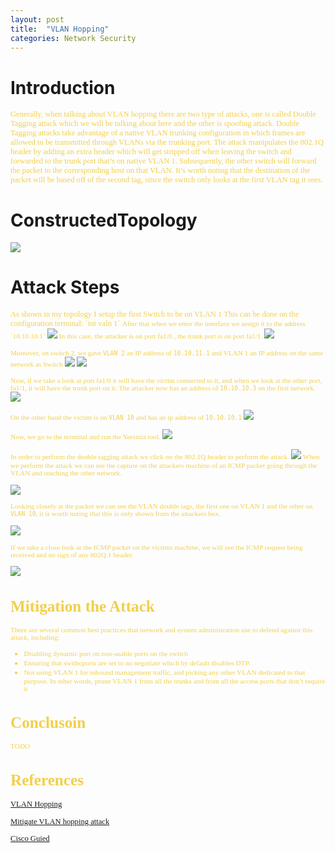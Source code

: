```yaml
---
layout: post
title:  "VLAN Hopping"
categories: Network Security
---
```

# **Introduction**
<span style="color: #f2cf4a; font-family: Babas; font-size: 0.9em;"> Generally, when talking about VLAN hopping there are two type of attacks, one is called Double Tagging attack which we will be talking about here and the other is spoofing attack. Double Tagging attacks take advantage of a native VLAN trunking configuration in which frames are allowed to be transmitted through VLANs via the trunking port. The attack manipulates the 802.1Q header by adding an extra header which will get stripped off when leaving the switch and forwarded to the trunk port that’s on native VLAN 1. Subsequently, the other switch will forward the packet to the corresponding host on that VLAN. It’s worth noting that the destination of the packet will be based off of the second tag, since the switch only looks at the first VLAN tag it sees. </span>

#    **ConstructedTopology**

<img src="https://raw.githubusercontent.com/0xalamri/layer0/gh-pages/_posts/img/VLAN-Hopping/VLAN_Topology.png"/>

#     **Attack Steps**
<span style="color: #f2cf4a; font-family: Babas; font-size: 0.9em;"> 
As shown in my topology I setup the first Switch to be on VLAN 1 This can be done on the configuration terminal: `int valn 1` 
<span style="color: #f2cf4a; font-family: Babas; font-size: 0.9em;">After that when we enter the interface we assign it to the address `10.10.10.1`   </span>
<img src="https://raw.githubusercontent.com/0xalamri/layer0/gh-pages/_posts/img/VLAN-Hopping/1.png"/>


<span style="color: #f2cf4a; font-family: Babas; font-size: 0.9em;"> 
In this case, the attacker is on port fa1/0 , the trunk port is on port fa1/1. </span>
<img src="https://raw.githubusercontent.com/0xalamri/layer0/gh-pages/_posts/img/VLAN-Hopping/2.png"/>


<span style="color: #f2cf4a; font-family: Babas; font-size: 0.9em;"> Moreover, on switch 2, we gave `VLAN 2` an IP address of `10.10.11.1` and VLAN 1 an IP address on the same network as Switch </span>
<img src="https://raw.githubusercontent.com/0xalamri/layer0/gh-pages/_posts/img/VLAN-Hopping/3.png"/>
<img src="https://raw.githubusercontent.com/0xalamri/layer0/gh-pages/_posts/img/VLAN-Hopping/4.png"/>

<span style="color: #f2cf4a; font-family: Babas; font-size: 0.9em;">Now, if we take a look at port fa1/0 it will have the victim connected to it, and when we look at the other port, fa1/1, it will have the trunk port on it.
The attacker now has an address of `10.10.10.3` on the first network.  </span> 
<img src="https://raw.githubusercontent.com/0xalamri/layer0/gh-pages/_posts/img/VLAN-Hopping/5.png"/>

<span style="color: #f2cf4a; font-family: Babas; font-size: 0.9em;"> On the other hand the victim is on `VLAN 10` and has an ip address of `10.10.10.1`  </span> 
<img src="https://raw.githubusercontent.com/0xalamri/layer0/gh-pages/_posts/img/VLAN-Hopping/6.png"/>

<span style="color: #f2cf4a; font-family: Babas; font-size: 0.9em;"> Now, we go to the terminal and run the Yersinia tool.</span> 
<img src="https://raw.githubusercontent.com/0xalamri/layer0/gh-pages/_posts/img/VLAN-Hopping/7.png"/>

<span style="color: #f2cf4a; font-family: Babas; font-size: 0.9em;">In order to perform the double tagging attack we click on the 802.1Q header to perform the attack. </span> 
<img src="https://raw.githubusercontent.com/0xalamri/layer0/gh-pages/_posts/img/VLAN-Hopping/8.png"/>
<span style="color: #f2cf4a; font-family: Babas; font-size: 0.9em;"> When we perform the attack we can see the capture on the attackers machine of an ICMP packet going through the VLAN and reaching the other network.</span> 

<img src="https://raw.githubusercontent.com/0xalamri/layer0/gh-pages/_posts/img/VLAN-Hopping/9.png"/>

 <span style="color: #f2cf4a; font-family: Babas; font-size: 0.9em;"> Looking closely at the packet we can see the VLAN double tags, the first one on VLAN 1 and the other on `VLAN 10`, it is worth noting that this is only shown from the attackers box.</span>

<img src="https://raw.githubusercontent.com/0xalamri/layer0/gh-pages/_posts/img/VLAN-Hopping/10.png"/>

<span style="color: #f2cf4a; font-family: Babas; font-size: 0.9em;">If we take a close look at the ICMP packet on the victims machine, we will see the ICMP request being received and no sign of any 802Q.1 header. </span>

<img src="https://raw.githubusercontent.com/0xalamri/layer0/gh-pages/_posts/img/VLAN-Hopping/11.png"/>

# **Mitigation the Attack**
<span style="color: #f2cf4a; font-family: Babas; font-size: 0.9em;">  There are several common best practices that network and system administration use to defend against this attack, including: </span>
- <span style="color: #f2cf4a; font-family: Babas; font-size: 0.9em;"> Disabling dynamic port on non-usable ports on the switch </span>
- <span style="color: #f2cf4a; font-family: Babas; font-size: 0.9em;"> Ensuring that swithcports are set to no negotiate which by default disables DTP. </span>
- <span style="color: #f2cf4a; font-family: Babas; font-size: 0.9em;"> Not using VLAN 1 for inbound management traffic, and picking any other VLAN dedicated to that purpose. In other words, prune VLAN 1 from all the trunks and from all the access ports that don’t require it </span>

# **Conclusoin**
<span style="color: #f2cf4a; font-family: Babas; font-size: 0.9em;"> 
TODO
</span>

# **References**

[VLAN Hopping](https://networklessons.com/cisco/ccnp-switch/vlan-hopping/)

[Mitigate VLAN hopping attack](https://howdoesinternetwork.com/2012/mitigate-vlan-hopping)

[Cisco Guied](https://www.cisco.com/c/en/us/td/docs/switches/lan/catalyst4500/12-2/25ew/configuration/guide/conf/port_sec.html)

